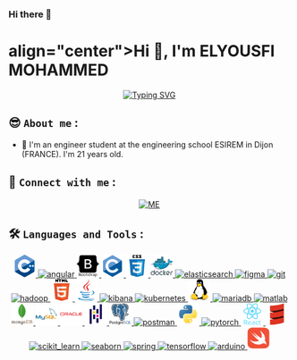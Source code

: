 ### Hi there 👋

<h1> align="center">Hi 👋, I'm ELYOUSFI MOHAMMED</h1>


<p align="center">
<a href="https://git.io/typing-svg"><img src="https://readme-typing-svg.demolab.com?font=Fira+Code&pause=1000&width=435&lines=%F0%9F%92%BB+Software+Engineering+Student+%F0%9F%92%BB;%F0%9F%93%8A+Data+Science+Student+%F0%9F%93%8A;%E2%9A%99%EF%B8%8F+Data+Engineering+Student+%E2%9A%99%EF%B8%8F" alt="Typing SVG" /></a>
</p>


## 😎 `About me` :
- 👤 I'm an engineer student at the engineering school ESIREM in Dijon (FRANCE). I'm 21 years old.




## 🙌 `Connect with me` :
<p align="center">
    <a href="https:https://www.linkedin.com/in/mohammed-el-yousfi-18a1b8221/" target="blank"><img align="center"
                                                                      alt="ME"
                                                                      height="30" src="https://raw.githubusercontent.com/rahuldkjain/github-profile-readme-generator/master/src/images/icons/Social/linked-in-alt.svg" width="40"/></a>

</p>


## 🛠️ `Languages and Tools` :
<p align="center">
    <a href="https://www.w3schools.com/cpp/" target="_blank" rel="noreferrer"> <img src="https://raw.githubusercontent.com/devicons/devicon/master/icons/cplusplus/cplusplus-original.svg" alt="cplusplus" width="40" height="40"/> </a> 
    <a href="https://angular.io" rel="noreferrer" target="_blank">
        <img alt="angular" height="40" src="https://angular.io/assets/images/logos/angular/angular.svg" width="40"/>
    </a>
    <a href="https://getbootstrap.com" rel="noreferrer" target="_blank">
        <img alt="bootstrap"
             height="40" src="https://raw.githubusercontent.com/devicons/devicon/master/icons/bootstrap/bootstrap-plain-wordmark.svg" width="40"/> </a>
    <a href="https://www.cprogramming.com/" rel="noreferrer" target="_blank">
        <img alt="c" height="40" src="https://raw.githubusercontent.com/devicons/devicon/master/icons/c/c-original.svg"
             width="40"/>
    </a> <a href="https://www.w3schools.com/css/" rel="noreferrer" target="_blank">
    <img alt="css3"
         height="40" src="https://raw.githubusercontent.com/devicons/devicon/master/icons/css3/css3-original-wordmark.svg" width="40"/> </a>
    <a href="https://www.docker.com/" rel="noreferrer" target="_blank">
        <img alt="docker"
             height="40" src="https://raw.githubusercontent.com/devicons/devicon/master/icons/docker/docker-original-wordmark.svg" width="40"/> </a>
    <a href="https://www.elastic.co" rel="noreferrer" target="_blank">
        <img alt="elasticsearch" height="40" src="https://www.vectorlogo.zone/logos/elastic/elastic-icon.svg"
             width="40"/> </a>
    <a href="https://www.figma.com/" rel="noreferrer" target="_blank">
        <img alt="figma" height="40" src="https://www.vectorlogo.zone/logos/figma/figma-icon.svg" width="40"/> </a>
    <a href="https://git-scm.com/" rel="noreferrer" target="_blank">
        <img alt="git" height="40" src="https://www.vectorlogo.zone/logos/git-scm/git-scm-icon.svg" width="40"/> </a>
    <a href="https://hadoop.apache.org/" rel="noreferrer" target="_blank">
        <img alt="hadoop" height="40" src="https://www.vectorlogo.zone/logos/apache_hadoop/apache_hadoop-icon.svg"
             width="40"/> </a>
    <a href="https://www.w3.org/html/" rel="noreferrer" target="_blank">
        <img alt="html5"
             height="40" src="https://raw.githubusercontent.com/devicons/devicon/master/icons/html5/html5-original-wordmark.svg" width="40"/> </a>
    <a href="https://www.java.com" rel="noreferrer" target="_blank">
        <img alt="java" height="40"
             src="https://raw.githubusercontent.com/devicons/devicon/master/icons/java/java-original.svg" width="40"/> </a>
    <a href="https://www.elastic.co/kibana" rel="noreferrer" target="_blank">
        <img alt="kibana" height="40" src="https://www.vectorlogo.zone/logos/elasticco_kibana/elasticco_kibana-icon.svg"
             width="40"/> </a>
    <a href="https://kubernetes.io" rel="noreferrer" target="_blank">
        <img alt="kubernetes" height="40" src="https://www.vectorlogo.zone/logos/kubernetes/kubernetes-icon.svg"
             width="40"/> </a>
    <a href="https://www.linux.org/" rel="noreferrer" target="_blank">
        <img alt="linux" height="40"
             src="https://raw.githubusercontent.com/devicons/devicon/master/icons/linux/linux-original.svg" width="40"/> </a>
    <a href="https://mariadb.org/" rel="noreferrer" target="_blank">
        <img alt="mariadb" height="40" src="https://www.vectorlogo.zone/logos/mariadb/mariadb-icon.svg" width="40"/>
    </a>
    <a href="https://www.mathworks.com/" rel="noreferrer" target="_blank">
        <img alt="matlab" height="40" src="https://upload.wikimedia.org/wikipedia/commons/2/21/Matlab_Logo.png"
             width="40"/> </a>
    <a href="https://www.mongodb.com/" rel="noreferrer" target="_blank">
        <img alt="mongodb"
             height="40" src="https://raw.githubusercontent.com/devicons/devicon/master/icons/mongodb/mongodb-original-wordmark.svg" width="40"/> </a>
    <a href="https://www.mysql.com/" rel="noreferrer" target="_blank">
        <img alt="mysql"
             height="40" src="https://raw.githubusercontent.com/devicons/devicon/master/icons/mysql/mysql-original-wordmark.svg" width="40"/> </a>
    <a href="https://www.oracle.com/" rel="noreferrer" target="_blank">
        <img alt="oracle"
             height="40" src="https://raw.githubusercontent.com/devicons/devicon/master/icons/oracle/oracle-original.svg" width="40"/> </a>
    <a href="https://pandas.pydata.org/" rel="noreferrer" target="_blank">
        <img alt="pandas"
             height="40" src="https://raw.githubusercontent.com/devicons/devicon/2ae2a900d2f041da66e950e4d48052658d850630/icons/pandas/pandas-original.svg" width="40"/> </a>
    <a href="https://www.postgresql.org" rel="noreferrer" target="_blank">
        <img alt="postgresql"
             height="40" src="https://raw.githubusercontent.com/devicons/devicon/master/icons/postgresql/postgresql-original-wordmark.svg" width="40"/> </a>
    <a href="https://postman.com" rel="noreferrer" target="_blank">
        <img alt="postman" height="40" src="https://www.vectorlogo.zone/logos/getpostman/getpostman-icon.svg"
             width="40"/> </a>
    <a href="https://www.python.org" rel="noreferrer" target="_blank">
        <img alt="python"
             height="40" src="https://raw.githubusercontent.com/devicons/devicon/master/icons/python/python-original.svg" width="40"/> </a>
    <a href="https://pytorch.org/" rel="noreferrer" target="_blank">
        <img alt="pytorch" height="40" src="https://www.vectorlogo.zone/logos/pytorch/pytorch-icon.svg" width="40"/>
    </a>
    <a href="https://reactjs.org/" rel="noreferrer" target="_blank">
        <img alt="react"
             height="40" src="https://raw.githubusercontent.com/devicons/devicon/master/icons/react/react-original-wordmark.svg" width="40"/> </a>
    <a href="https://www.scala-lang.org" rel="noreferrer" target="_blank">
        <img alt="scala" height="40"
             src="https://raw.githubusercontent.com/devicons/devicon/master/icons/scala/scala-original.svg" width="40"/> </a>
    <a href="https://scikit-learn.org/" rel="noreferrer" target="_blank">
        <img alt="scikit_learn" height="40"
             src="https://upload.wikimedia.org/wikipedia/commons/0/05/Scikit_learn_logo_small.svg" width="40"/> </a>
    <a href="https://seaborn.pydata.org/" rel="noreferrer" target="_blank">
        <img alt="seaborn" height="40" src="https://seaborn.pydata.org/_images/logo-mark-lightbg.svg" width="40"/> </a>
    <a href="https://spring.io/" rel="noreferrer" target="_blank">
        <img alt="spring" height="40" src="https://www.vectorlogo.zone/logos/springio/springio-icon.svg" width="40"/>
    </a>
    <a href="https://www.tensorflow.org" rel="noreferrer" target="_blank">
        <img alt="tensorflow" height="40" src="https://www.vectorlogo.zone/logos/tensorflow/tensorflow-icon.svg"
             width="40"/>
    </a>
    <a href="https://www.arduino.cc/" target="_blank" rel="noreferrer"> <img src="https://cdn.worldvectorlogo.com/logos/arduino-1.svg" alt="arduino" width="40" height="40"/> </a>
    <a href="https://developer.apple.com/swift/" target="_blank" rel="noreferrer"> <img src="https://raw.githubusercontent.com/devicons/devicon/master/icons/swift/swift-original.svg" alt="swift" width="40" height="40"/> </a> 

</p>
